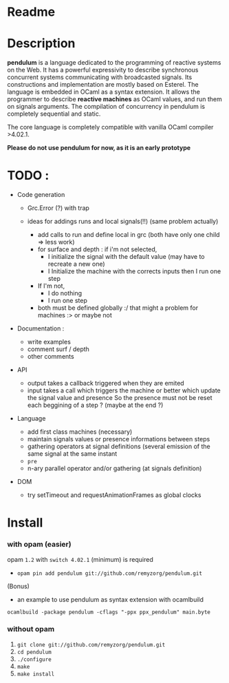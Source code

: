 

# Readme

# Description

**pendulum** is a language dedicated to the programming of reactive systems on the
 Web. It has a powerful expressivity to describe synchronous concurrent systems
 communicating with broadcasted signals. Its constructions and implementation
 are mostly based on Esterel. The language is embedded in OCaml as a syntax
 extension. It allows the programmer to describe **reactive machines** as OCaml
 values, and run them on signals arguments. The compilation of concurrency in pendulum is
 completely sequential and static.

The core language is completely compatible with vanilla OCaml compiler >4.02.1.


**Please do not use pendulum for now, as it is an early prototype**


# TODO :

* Code generation

  * Grc.Error (?) with trap

  * ideas for addings runs and local signals(!!) (same problem actually)
    * add calls to run and define local in grc (both have only one child => less work)
    * for surface and depth : if i'm not selected,
      * I initialize the signal with the default value (may have to recreate a new one)
      * I Initialize the machine with the corrects inputs then I run one step
    * If I'm not, 
      * I do nothing 
      * I run one step
    * both must be defined globally :/ that might a problem for machines :> or maybe not


* Documentation :
  * write examples
  * comment surf / depth
  * other comments

* API
  * output takes a callback triggered when they are emited
  * input takes a call which triggers the machine or
  better which update the signal value and presence
  So the presence must not be reset each beggining of a step ? (maybe at the end ?)

* Language
  * add first class machines (necessary)
  * maintain signals values or presence informations between steps
  * gathering operators at signal definitions (several emission of the same signal at the same instant
  * `pre`
  * n-ary parallel operator and/or gathering (at signals definition)
* DOM
  * try setTimeout and requestAnimationFrames as global clocks


# Install

### with opam (easier)

opam `1.2` with `switch 4.02.1` (minimum) is required

* `opam pin add pendulum git://github.com/remyzorg/pendulum.git`

(Bonus)
* an example to use pendulum as syntax extension with ocamlbuild

`ocamlbuild -package pendulum -cflags "-ppx ppx_pendulum" main.byte`

### without opam

1. `git clone git://github.com/remyzorg/pendulum.git`
2. `cd pendulum`
3. `./configure`
4. `make`
5. `make install `
